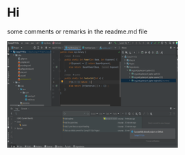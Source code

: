 # Hi
some comments
or remarks in the readme.md file

<img height="250" src="screenshot.png" width="400"/>